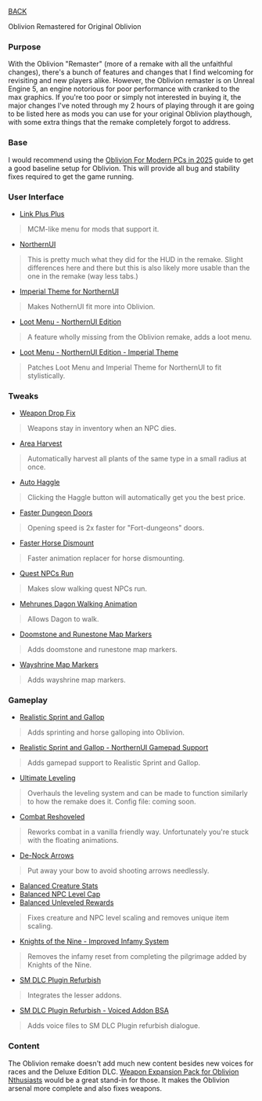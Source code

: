 
[BACK](..)

Oblivion Remastered for Original Oblivion

### Purpose
With the Oblivion "Remaster" (more of a remake with all the unfaithful changes), there's a bunch of features and changes that I find welcoming for revisiting and new players alike. However, the Oblivion remaster is on Unreal Engine 5, an engine notorious for poor performance with cranked to the max graphics. If you're too poor or simply not interested in buying it, the major changes I've noted through my 2 hours of playing through it are going to be listed here as mods you can use for your original Oblivion playthough, with some extra things that the remake completely forgot to address.

### Base
I would recommend using the [Oblivion For Modern PCs in 2025](https://www.nexusmods.com/oblivion/mods/54158) guide to get a good baseline setup for Oblivion. This will provide all bug and stability fixes required to get the game running.

### User Interface
- [Link Plus Plus](https://www.nexusmods.com/oblivion/mods/53352)
> MCM-like menu for mods that support it.
- [NorthernUI](https://www.nexusmods.com/oblivion/mods/48577)
> This is pretty much what they did for the HUD in the remake. Slight differences here and there but this is also likely more usable than the one in the remake (way less tabs.)
- [Imperial Theme for NorthernUI](https://www.nexusmods.com/oblivion/mods/49848)
> Makes NothernUI fit more into Oblivion.
- [Loot Menu - NorthernUI Edition](https://www.nexusmods.com/oblivion/mods/50114)
> A feature wholly missing from the Oblivion remake, adds a loot menu.
- [Loot Menu - NorthernUI Edition - Imperial Theme](https://www.nexusmods.com/oblivion/mods/52219)
> Patches Loot Menu and Imperial Theme for NorthernUI to fit stylistically.

### Tweaks
- [Weapon Drop Fix](https://www.nexusmods.com/oblivion/mods/50223)
> Weapons stay in inventory when an NPC dies.
- [Area Harvest](https://www.nexusmods.com/oblivion/mods/50219)
> Automatically harvest all plants of the same type in a small radius at once.
- [Auto Haggle](https://www.nexusmods.com/oblivion/mods/52532)
> Clicking the Haggle button will automatically get you the best price.
- [Faster Dungeon Doors](https://www.nexusmods.com/oblivion/mods/46889)
> Opening speed is 2x faster for "Fort-dungeons" doors. 
- [Faster Horse Dismount](https://www.nexusmods.com/oblivion/mods/50226)
> Faster animation replacer for horse dismounting.
- [Quest NPCs Run](https://www.nexusmods.com/oblivion/mods/49893)
> Makes slow walking quest NPCs run.
- [Mehrunes Dagon Walking Animation](https://www.nexusmods.com/oblivion/mods/52126)
> Allows Dagon to walk.
- [Doomstone and Runestone Map Markers](https://www.nexusmods.com/oblivion/mods/48667)
> Adds doomstone and runestone map markers.
- [Wayshrine Map Markers](https://www.nexusmods.com/oblivion/mods/48729)
> Adds wayshrine map markers.


### Gameplay
- [Realistic Sprint and Gallop](https://www.nexusmods.com/oblivion/mods/53404)
> Adds sprinting and horse galloping into Oblivion.
- [Realistic Sprint and Gallop - NorthernUI Gamepad Support](https://www.nexusmods.com/oblivion/mods/54550)
> Adds gamepad support to Realistic Sprint and Gallop.
- [Ultimate Leveling](https://www.nexusmods.com/oblivion/mods/49134)
> Overhauls the leveling system and can be made to function similarly to how the remake does it. Config file: coming soon.
- [Combat Reshoveled](https://www.nexusmods.com/oblivion/mods/54863)
> Reworks combat in a vanilla friendly way. Unfortunately you're stuck with the floating animations.
- [De-Nock Arrows](https://www.nexusmods.com/oblivion/mods/52143)
> Put away your bow to avoid shooting arrows needlessly.
- [Balanced Creature Stats](https://www.nexusmods.com/oblivion/mods/49194)
- [Balanced NPC Level Cap](https://www.nexusmods.com/oblivion/mods/50094)
- [Balanced Unleveled Rewards](https://www.nexusmods.com/oblivion/mods/51050)
> Fixes creature and NPC level scaling and removes unique item scaling.
- [Knights of the Nine - Improved Infamy System](https://www.nexusmods.com/oblivion/mods/50195)
> Removes the infamy reset from completing the pilgrimage added by Knights of the Nine.
- [SM DLC Plugin Refurbish](https://www.nexusmods.com/oblivion/mods/11474)
> Integrates the lesser addons.
- [SM DLC Plugin Refurbish - Voiced Addon BSA](https://www.nexusmods.com/oblivion/mods/52772)
> Adds voice files to SM DLC Plugin refurbish dialogue.

### Content

The Oblivion remake doesn't add much new content besides new voices for races and the Deluxe Edition DLC. [Weapon Expansion Pack for Oblivion Nthusiasts](https://www.nexusmods.com/oblivion/mods/35560) would be a great stand-in for those. It makes the Oblivion arsenal more complete and also fixes weapons.